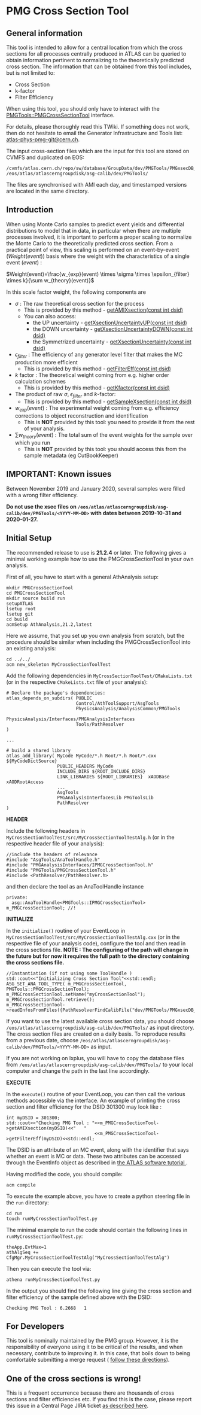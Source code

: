 # PMG Cross Section Tool

## General information

This tool is intended to allow for a central location from which the
cross sections for all processes centrally produced in ATLAS can be
queried to obtain information pertinent to normalizing to the
theoretically predicted cross section. The information that can be
obtained from this tool includes, but is not limited to:

  - Cross Section
  - k-factor
  - Filter Efficiency

When using this tool, you should only have to interact with the
[PMGTools::PMGCrossSectionTool](https://gitlab.cern.ch/atlas/athena/-/blob/21.2/PhysicsAnalysis/AnalysisCommon/PMGTools/PMGTools/PMGCrossSectionTool.h)
interface.

For details, please thoroughly read this TWiki. If something does not
work, then do not hesitate to email the Generator Infrastructure and
Tools list: <atlas-phys-pmg-git@cern.ch>.

The input cross-section files which are the input for this tool are
stored on CVMFS and duplicated on EOS:

    /cvmfs/atlas.cern.ch/repo/sw/database/GroupData/dev/PMGTools/PMGxsecDB_mc16.txt
    /eos/atlas/atlascerngroupdisk/asg-calib/dev/PMGTools/

The files are synchronised with AMI each day, and timestamped versions
are located in the same directory.


## Introduction

When using Monte Carlo samples to predict event yields and differential
distributions to model that in data, in particular when there are
multiple processes involved, it is important to perform a proper scaling
to normalize the Monte Carlo to the theoretically predicted cross
section. From a practical point of view, this scaling is performed on an
event-by-event ($Weight(event)$) basis where the weight with the
characteristics of a single event ($event$) :

$Weight(event)=\frac{w_{exp}(event) \times \sigma \times \epsilon_{filter} \times k}{\sum w_{theory}(event)}$

In this scale factor weight, the following components are

  - $\sigma$ : The raw theoretical cross section for the process
      - This is provided by this method - [getAMIXsection(const int  dsid)](https://gitlab.cern.ch/atlas/athena/-/blob/21.2/PhysicsAnalysis/AnalysisCommon/PMGTools/Root/PMGCrossSectionTool.cxx#L139)
      - You can also access:
         -  the UP uncertainty - [getXsectionUncertaintyUP(const int dsid)](https://gitlab.cern.ch/atlas/athena/-/blob/21.2/PhysicsAnalysis/AnalysisCommon/PMGTools/Root/PMGCrossSectionTool.cxx#L161)
         - the DOWN uncertainty - [getXsectionUncertaintyDOWN(const  int dsid)](https://gitlab.cern.ch/atlas/athena/-/blob/21.2/PhysicsAnalysis/AnalysisCommon/PMGTools/Root/PMGCrossSectionTool.cxx#L170)
        -  the Symmetrized uncertainty - [getXsectionUncertainty(const int dsid)](https://gitlab.cern.ch/atlas/athena/-/blob/21.2/PhysicsAnalysis/AnalysisCommon/PMGTools/Root/PMGCrossSectionTool.cxx#L179)
  - $\epsilon_{filter}$ : The efficiency of any generator level
    filter that makes the MC production more efficient
      - This is provided by this method - [getFilterEff(const int dsid)](https://gitlab.cern.ch/atlas/athena/-/blob/21.2/PhysicsAnalysis/AnalysisCommon/PMGTools/Root/PMGCrossSectionTool.cxx#L119)
  - $k$ factor : The theoretical weight coming from e.g. higher order
    calculation schemes
      - This is provided by this method - [getKfactor(const int dsid)](https://gitlab.cern.ch/atlas/athena/-/blob/21.2/PhysicsAnalysis/AnalysisCommon/PMGTools/Root/PMGCrossSectionTool.cxx#L185)
  - The product of raw $\sigma$, $\epsilon_{filter}$ and $k$-factor:
      - This is provided by this method - [getSampleXsection(const int
        dsid)](https://gitlab.cern.ch/atlas/athena/-/blob/21.2/PhysicsAnalysis/AnalysisCommon/PMGTools/Root/PMGCrossSectionTool.cxx#L196)
  - $w_{exp}(event)$ : The experimental weight coming from e.g.
    efficiency corrections to object reconstruction and identification
      - This is **NOT** provided by this tool: you need to provide it from the rest of your analysis.
  - $\sum w_{theory}(event)$ : The total sum of the event weights
    for the sample over which you run
      - This is **NOT** provided by this tool: you should access this from the sample metadata (eg CutBookKeeper)

## IMPORTANT: Known issues

Between November 2019 and January 2020, several samples were filled with
a wrong filter efficiency.

**Do not use the xsec files on
`/eos/atlas/atlascerngroupdisk/asg-calib/dev/PMGTools/<YYYY-MM-DD>` with
dates between 2019-10-31 and 2020-01-27.**

## Initial Setup

The recommended release to use is **21.2.4** or later. The following
gives a minimal working example how to use the PMGCrossSectionTool in
your own analysis.

First of all, you have to start with a general AthAnalysis setup:
    
    mkdir PMGCrossSectionTool
    cd PMGCrossSectionTool
    mkdir source build run
    setupATLAS
    lsetup root
    lsetup git
    cd build
    acmSetup AthAnalysis,21.2,latest

Here we assume, that you set up you own analysis from scratch, but the
procedure should be similar when including the PMGCrossSectionTool into
an existing analysis:

    cd ../../
    acm new_skeleton MyCrossSectionToolTest

Add the following dependencies in
`MyCrossSectionToolTest/CMakeLists.txt` (or in the respective
`CMakeLists.txt` file of your analysis):

    # Declare the package's dependencies:
    atlas_depends_on_subdirs( PUBLIC
                              Control/AthToolSupport/AsgTools
                              PhysicsAnalysis/AnalysisCommon/PMGTools
                              PhysicsAnalysis/Interfaces/PMGAnalysisInterfaces
                              Tools/PathResolver
    )
    
    ...
    
    # build a shared library
    atlas_add_library( MyCode MyCode/*.h Root/*.h Root/*.cxx ${MyCodeDictSource}
                       PUBLIC_HEADERS MyCode
                       INCLUDE_DIRS ${ROOT_INCLUDE_DIRS}
                       LINK_LIBRARIES ${ROOT_LIBRARIES}  xAODBase xAODRootAccess
                       ...
                       AsgTools
                       PMGAnalysisInterfacesLib PMGToolsLib
                       PathResolver
    )

**HEADER**

Include the following headers in
`MyCrossSectionToolTest/src/MyCrossSectionToolTestAlg.h` (or in the
respective header file of your analysis):

    //include the headers of relevance
    #include "AsgTools/AnaToolHandle.h"
    #include "PMGAnalysisInterfaces/IPMGCrossSectionTool.h"
    #include "PMGTools/PMGCrossSectionTool.h"
    #include <PathResolver/PathResolver.h>

and then declare the tool as an AnaToolHandle instance

    private:
      asg::AnaToolHandle<PMGTools::IPMGCrossSectionTool> m_PMGCrossSectionTool; //!

**INITIALIZE**

In the `initialize()` routine of your EventLoop in
`MyCrossSectionToolTest/src/MyCrossSectionToolTestAlg.cxx` (or in the
respective file of your analysis code), configure the tool and then read
in the cross sections file. **NOTE : The configuring of the path will
change in the future but for now it requires the full path to the
directory containing the cross sections file.**

    //Instantiation (if not using some ToolHandle )
    std::cout<<"Initializing Cross Section Tool"<<std::endl;
    ASG_SET_ANA_TOOL_TYPE( m_PMGCrossSectionTool, PMGTools::PMGCrossSectionTool);
    m_PMGCrossSectionTool.setName("myCrossSectionTool");
    m_PMGCrossSectionTool.retrieve();
    m_PMGCrossSectionTool->readInfosFromFiles({PathResolverFindCalibFile("dev/PMGTools/PMGxsecDB_mc16.txt")});

If you want to use the latest available cross section data, you should
choose `/eos/atlas/atlascerngroupdisk/asg-calib/dev/PMGTools/` as input
directory. The cross section files are created on a daily basis. To
reproduce results from a previous date, choose
`/eos/atlas/atlascerngroupdisk/asg-calib/dev/PMGTools/<YYYY-MM-DD>` as
input.

If you are not working on lxplus, you will have to copy the database
files from `/eos/atlas/atlascerngroupdisk/asg-calib/dev/PMGTools/` to
your local computer and change the path in the last line accordingly.

**EXECUTE**

In the `execute()` routine of your EventLoop, you can then call the
various methods accessible via the interface. An example of printing the
cross section and filter efficiency for the DSID 301300 may look like :

    int myDSID = 301300;
    std::cout<<"Checking PMG Tool : "<<m_PMGCrossSectionTool->getAMIXsection(myDSID)<<"   "
                                     <<m_PMGCrossSectionTool->getFilterEff(myDSID)<<std::endl;

The DSID is an attribute of an MC event, along with the identifier that
says whether an event is MC or data. These two attributes can be
accessed through the EventInfo object as described in [the ATLAS software tutorial ](AtlasComputing.SoftwareTutorialxAODAnalysisInROOT#General_event_information).

Having modified the code, you should compile:

    acm compile

To execute the example above, you have to create a python steering file
in the `run` directory:

    cd run
    touch runMyCrossSectionToolTest.py

The minimal example to run the code should contain the following lines
in `runMyCrossSectionToolTest.py`:

    theApp.EvtMax=1
    athAlgSeq += CfgMgr.MyCrossSectionToolTestAlg("MyCrossSectionToolTestAlg")

Then you can execute the tool via:

    athena runMyCrossSectionToolTest.py

In the output you should find the following line giving the cross
section and filter efficiency of the sample defined above with the DSID:

    Checking PMG Tool : 6.2668   1

## For Developers

This tool is nominally maintained by the PMG group. However, it is the
responsibility of everyone using it to be critical of the results, and
when necessary, contribute to improving it. In this case, that boils
down to being comfortable submitting a merge request ( [follow these
directions](https://atlassoftwaredocs.web.cern.ch/gittutorial/)).

## One of the cross sections is wrong\!

This is a frequent occurrence because there are thousands of cross
sections and filter efficiencies etc. If you find this is the case,
please report this issue in a Central Page JIRA ticket [as described
here](%SCRIPTURL{"view"}%auth/AtlasProtected/PmgCentralPage#Reporting_issues).

